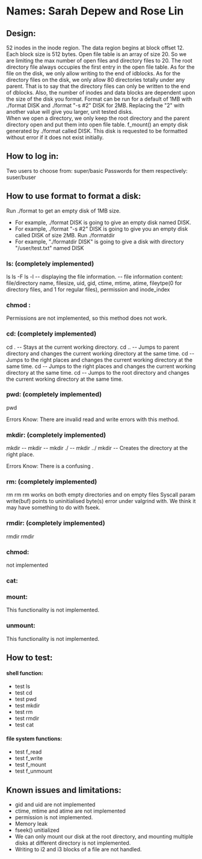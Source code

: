 # Names: Sarah Depew and Rose Lin

## Design:
  52 inodes in the inode region. The data region begins at block offset 12. Each block size is 512 bytes.
  Open file table is an array of size 20. So we are limiting the max number of open files and directory files to 20.
  The root directory file always occupies the first entry in the open file table.
  As for the file on the disk, we only allow writing to the end of idblocks.
  As for the directory files on the disk, we only allow 80 directories totally under any parent. That is to say that the directory files can only be written to the end of dblocks. Also, the number of inodes and data blocks are dependent upon the size of the disk you format. Format can be run for a default of 1MB with ./format DISK and ./format "-s #2" DISK for 2MB. Replacing the "2" with another value will give you larger, unit tested disks.  
  When we open a directory, we only keep the root directory and the parent directory open and put them into open file table.
  f_mount() an empty disk generated by ./format called DISK. This disk is requested to be formatted without error if it does not exist initially. 

## How to log in:
  Two users to choose from: super/basic
  Passwords for them respectively: suser/buser

## How to use format to format a disk:
  Run ./format <diskname> to get an empty disk of 1MB size.
  - For example, ./format DISK is going to give an empty disk named DISK.
  - For example, ./format "-s #2" DISK is going to give you an empty disk called DISK of size 2MB.
  Run ./formatdir <diskname>
  - For example, "./formatdir DISK" is going to give a disk with directory "/user/test.txt" named DISK

### ls: (completely implemented) 
  ls
  ls -F
  ls -l
  -- displaying the file information.
  -- file information content: file/directory name, filesize, uid, gid, ctime, mtime, atime, fileytpe(0 for directory files, and 1 for regular files), permission and inode_index

### chmod : 
  Permissions are not implemented, so this method does not work.
  
### cd: (completely implemented)
  cd .
  -- Stays at the current working directory.
  cd ..
  -- Jumps to parent directory and changes the current working directory at the same time.
  cd <absolute path>
  -- Jumps to the right places and changes the current working directory at the same time.
  cd <relative path>
  -- Jumps to the right places and changes the current working directory at the same time.
  cd
  -- Jumps to the root directory and changes the current working directory at the same time.

### pwd: (completely implemented)
  pwd
  
  Errors Know: There are invalid read and write errors with this method.
  
### mkdir: (completely implemented)
  mkdir <relative path>
  -- mkdir <filename>
  -- mkdir ./<filename>
  -- mkdir ../<filename>
  mkdir <absolute path>
  -- Creates the directory at the right place.
  
  Errors Know: There is a confusing .
  
### rm: (completely implemented)
  rm <relative path>
  rm <absolute path>
  rm works on both empty directories and on empty files Syscall param write(buf) points to uninitialised byte(s) error under valgrind with. We think it may have something to do with fseek.

### rmdir: (completely implemented)
  rmdir <relative path>
  rmdir <absolute path>

### chmod:
  not implemented

### cat:

### mount:
  This functionality is not implemented.
  
### unmount:
  This functionality is not implemented. 
  
## How to test:
#### shell function:
- test ls
- test cd
- test pwd
- test mkdir
- test rm
- test rmdir
- test cat
#### file system functions:
- test f_read
- test f_write
- test f_mount
- test f_unmount

## Known issues and limitations:
- gid and uid are not implemented
- ctime, mtime and atime are not implemented
- permission is not implemented.
- Memory leak
- fseek() unitialized
- We can only mount our disk at the root directory, and mounting multiple disks at different directory is not implemented.
- Writing to i2 and i3 blocks of a file are not handled.
